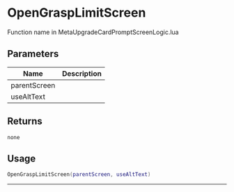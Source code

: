 # OpenGraspLimitScreen

Function name in MetaUpgradeCardPromptScreenLogic.lua

## Parameters

| Name         | Description |
| ------------ | ----------- |
| parentScreen |             |
| useAltText   |             |

## Returns

`none`

## Usage

```lua
OpenGraspLimitScreen(parentScreen, useAltText)
```

---
